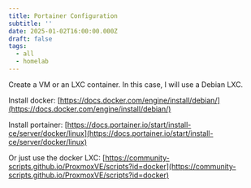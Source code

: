 ```yaml
---
title: Portainer Configuration
subtitle: ''
date: 2025-01-02T16:00:00.000Z
draft: false
tags:
  - all
  - homelab
---
```


Create a VM or an LXC container. In this case, I will use a Debian LXC.

Install docker: [https://docs.docker.com/engine/install/debian/](https://docs.docker.com/engine/install/debian/)

Install portainer: [https://docs.portainer.io/start/install-ce/server/docker/linux](https://docs.portainer.io/start/install-ce/server/docker/linux)

Or just use the docker LXC: [https://community-scripts.github.io/ProxmoxVE/scripts?id=docker](https://community-scripts.github.io/ProxmoxVE/scripts?id=docker)
